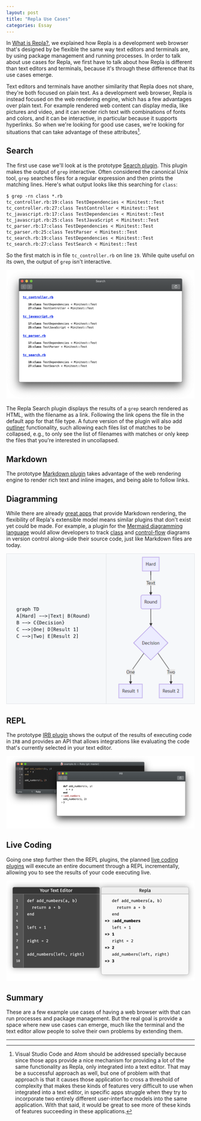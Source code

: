 ```yaml
---
layout: post
title: "Repla Use Cases"
categories: Essay
---
```


In [What is Repla?](/2020/01/13/what-is-repla/), we explained how Repla is a development web browser that's designed by be flexible the same way text editors and terminals are, by using package management and running processes. In order to talk about use cases for Repla, we first have to talk about how Repla is different than text editors and terminals, because it's through these difference that its use cases emerge.

Text editors and terminals have another similarity that Repla does not share, they're both focused on plain text. As a development web browser, Repla is instead focused on the web rendering engine, which has a few advantages over plain text. For example rendered web content can display media, like pictures and video, and it can render rich text with combinations of fonts and colors, and it can be interactive, in particular because it supports hyperlinks. So when we're looking for good use cases, we're looking for situations that can take advantage of these attributes[^addressingvscode].

## Search

The first use case we'll look at is the prototype [Search plugin](https://github.com/repla-app/Search.replaplugin). This plugin makes the output of 
`grep` interactive. Often considered the canonical Unix tool, `grep` searches files for a regular expression and then prints the matching lines. Here's what  output looks like this searching for `class`:

	$ grep -rn class *.rb
	tc_controller.rb:19:class TestDependencies < Minitest::Test
	tc_controller.rb:27:class TestController < Minitest::Test
	tc_javascript.rb:17:class TestDependencies < Minitest::Test
	tc_javascript.rb:25:class TestJavaScript < Minitest::Test
	tc_parser.rb:17:class TestDependencies < Minitest::Test
	tc_parser.rb:25:class TestParser < Minitest::Test
	tc_search.rb:19:class TestDependencies < Minitest::Test
	tc_search.rb:27:class TestSearch < Minitest::Test

So the first match is in file `tc_controller.rb` on line `19`. While quite useful on its own, the output of `grep` isn't interactive.

![Search](/assets/2020-01-13-search.png)


The Repla Search plugin displays the results of a `grep` search rendered as HTML, with the filename as a link. Following the link opens the file in the default app for that file type. A future version of the plugin will also add [outliner](https://en.wikipedia.org/wiki/Outliner) functionality, such allowing each files list of matches to be collapsed, e.g., to only see the list of filenames with matches or only keep the files that you're interested in uncollapsed.

## Markdown

The prototype [Markdown plugin](https://github.com/repla-app/Markdown.replaplugin) takes advantage of the web rendering engine to render rich text and inline images, and being able to follow links.

## Diagramming

While there are already [great apps](https://marked2app.com/) that provide Markdown rendering, the flexibility of Repla's extensible model means similar plugins that don't exist yet could be made. For example, a plugin for the [Mermaid diagramming language](https://github.com/mermaid-js/mermaid) would allow developers to track [class](https://en.wikipedia.org/wiki/Data-flow_diagram) and [control-flow](https://en.wikipedia.org/wiki/Control-flow_diagram) diagrams in version control along-side their source code, just like Markdown files are today.

![Mermaid](/assets/2020-01-13-mermaid.png)

## REPL

The prototype [IRB plugin](https://github.com/repla-app/IRB.replaplugin) shows the output of the results of executing code in `IRB` and provides an API that allows integrations like evaluating the code that's currently selected in your text editor.

![IRB](/assets/2020-01-13-irb.png)

## Live Coding

Going one step further then the REPL plugins, the planned [live coding plugins](https://repla.app/live-coding.html) will execute an entire document through a REPL incrementally, allowing you to see the results of your code executing live.

![Live Coding](/assets/2020-01-13-live-coding.png)

## Summary

These are a few example use cases of having a web browser with that can run processes and package management. But the real goal is provide a space where new use cases can emerge, much like the terminal and the text editor allow people to solve their own problems by extending them.

* * *

[^addressingvscode]: Visual Studio Code and Atom should be addressed specially because since those apps provide a nice mechanism for providing a lot of the same functionality as Repla, only integrated into a text editor. That may be a successful approach as well, but one of problem with that approach is that it causes those application to cross a threshold of complexity that makes these kinds of features very difficult to use when integrated into a text editor, in specific apps struggle when they try to incorporate two entirely different user-interface models into the same application. With that said, it would be great to see more of these kinds of features succeeding in these applications.



